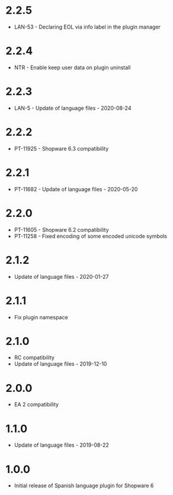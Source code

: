 # 2.2.5
- LAN-53 - Declaring EOL via info label in the plugin manager

# 2.2.4
- NTR - Enable keep user data on plugin uninstall

# 2.2.3
- LAN-5 - Update of language files - 2020-08-24

# 2.2.2
- PT-11925 - Shopware 6.3 compatibility

# 2.2.1
- PT-11682 - Update of language files - 2020-05-20

# 2.2.0
- PT-11605 - Shopware 6.2 compatibility
- PT-11258 - Fixed encoding of some encoded unicode symbols

# 2.1.2
- Update of language files - 2020-01-27

# 2.1.1
- Fix plugin namespace

# 2.1.0
- RC compatibility
- Update of language files - 2019-12-10

# 2.0.0
- EA 2 compatibility

# 1.1.0
- Update of language files - 2019-08-22

# 1.0.0
- Initial release of Spanish language plugin for Shopware 6
